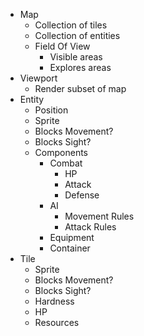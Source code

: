 * Map
  * Collection of tiles
  * Collection of entities
  * Field Of View
    * Visible areas
    * Explores areas
* Viewport
  * Render subset of map
* Entity
  * Position
  * Sprite
  * Blocks Movement?
  * Blocks Sight?
  * Components
    * Combat
      * HP
      * Attack
      * Defense
    * AI
      * Movement Rules
      * Attack Rules
    * Equipment
    * Container
* Tile
  * Sprite
  * Blocks Movement?
  * Blocks Sight?
  * Hardness
  * HP
  * Resources
